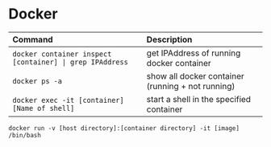 # Docker

Command | Description
:--- | :---
`docker container inspect [container] \| grep IPAddress` | get IPAddress of running docker container
`docker ps -a` | show all docker container (running + not running)
`docker exec -it [container] [Name of shell]` | start a shell in the specified container
`docker run -v [host directory]:[container directory] -it [image] /bin/bash`